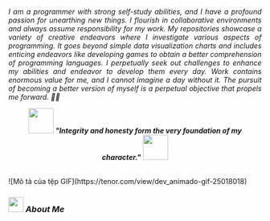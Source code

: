<p align="justify">
  <em>
	  I am a programmer with strong self-study abilities, and I have a profound passion for unearthing new things. I flourish in collaborative environments and always assume responsibility for my work. My repositories showcase a variety of creative endeavors where I investigate various aspects of programming. It goes beyond simple data visualization charts and includes enticing endeavors like developing games to obtain a better comprehension of programming languages. I perpetually seek out challenges to enhance my abilities and endeavor to develop them every day. Work contains enormous value for me, and I cannot imagine a day without it. The pursuit of becoming a better version of myself is a perpetual objective that propels me forward. 👨‍💻
  </em> 
  <br>
</p>
<p align="center">
	<img src="./images/dog_2.gif" width="50" /> <b><i>"Integrity and honesty form the very foundation of my character."</i></b> <img src="./images/dog_1.gif" width="50" />
</p>

<br>
![Mô tả của tệp GIF](https://tenor.com/view/dev_animado-gif-25018018)


### <img src="./images/stats.gif" width="30px"> **_About Me_**
